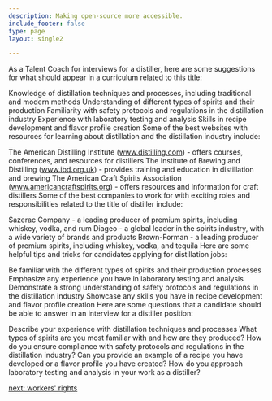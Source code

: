 ```yaml
---
description: Making open-source more accessible.
include_footer: false
type: page
layout: single2

---
```


<p>
As a Talent Coach for interviews for a distiller, here are some suggestions for what should appear in a curriculum related to this title:

Knowledge of distillation techniques and processes, including traditional and modern methods
Understanding of different types of spirits and their production
Familiarity with safety protocols and regulations in the distillation industry
Experience with laboratory testing and analysis
Skills in recipe development and flavor profile creation
Some of the best websites with resources for learning about distillation and the distillation industry include:

The American Distilling Institute (www.distilling.com) - offers courses, conferences, and resources for distillers
The Institute of Brewing and Distilling (www.ibd.org.uk) - provides training and education in distillation and brewing
The American Craft Spirits Association (www.americancraftspirits.org) - offers resources and information for craft distillers
Some of the best companies to work for with exciting roles and responsibilities related to the title of distiller include:

Sazerac Company - a leading producer of premium spirits, including whiskey, vodka, and rum
Diageo - a global leader in the spirits industry, with a wide variety of brands and products
Brown-Forman - a leading producer of premium spirits, including whiskey, vodka, and tequila
Here are some helpful tips and tricks for candidates applying for distillation jobs:

Be familiar with the different types of spirits and their production processes
Emphasize any experience you have in laboratory testing and analysis
Demonstrate a strong understanding of safety protocols and regulations in the distillation industry
Showcase any skills you have in recipe development and flavor profile creation
Here are some questions that a candidate should be able to answer in an interview for a distiller position:

Describe your experience with distillation techniques and processes
What types of spirits are you most familiar with and how are they produced?
How do you ensure compliance with safety protocols and regulations in the distillation industry?
Can you provide an example of a recipe you have developed or a flavor profile you have created?
How do you approach laboratory testing and analysis in your work as a distiller?


<a href="https://workdojos.com/distiller/rights">next: workers' rights</a>
